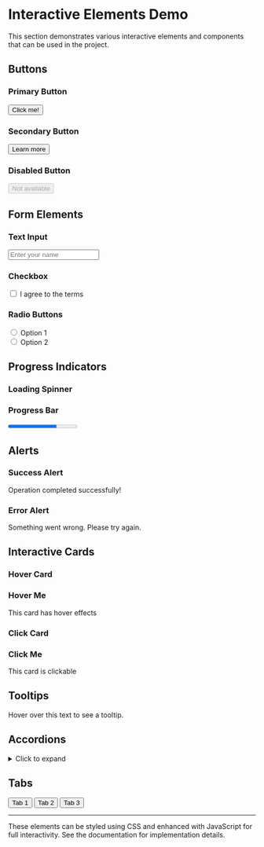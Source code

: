 # Interactive Elements Demo

This section demonstrates various interactive elements and components that can be used in the project.

## Buttons

### Primary Button
<button class="primary">Click me!</button>

### Secondary Button  
<button class="secondary">Learn more</button>

### Disabled Button
<button disabled>Not available</button>

## Form Elements

### Text Input
<input type="text" placeholder="Enter your name">

### Checkbox
<input type="checkbox" id="terms"> 
<label for="terms">I agree to the terms</label>

### Radio Buttons
<input type="radio" name="choice" id="opt1">
<label for="opt1">Option 1</label>
<br>
<input type="radio" name="choice" id="opt2">
<label for="opt2">Option 2</label>

## Progress Indicators

### Loading Spinner
<div class="spinner"></div>

### Progress Bar
<progress value="70" max="100"></progress>

## Alerts

### Success Alert
<div class="alert success">
  Operation completed successfully!
</div>

### Error Alert  
<div class="alert error">
  Something went wrong. Please try again.
</div>

## Interactive Cards

### Hover Card
<div class="card hover">
  <h3>Hover Me</h3>
  <p>This card has hover effects</p>
</div>

### Click Card
<div class="card clickable">
  <h3>Click Me</h3>
  <p>This card is clickable</p>
</div>

## Tooltips

Hover over <span class="tooltip" data-tip="This is a tooltip!">this text</span> to see a tooltip.

## Accordions

<details>
  <summary>Click to expand</summary>
  <p>This is expandable content that can be toggled.</p>
</details>

## Tabs

<div class="tabs">
  <button class="tab active">Tab 1</button>
  <button class="tab">Tab 2</button>
  <button class="tab">Tab 3</button>
</div>

---

These elements can be styled using CSS and enhanced with JavaScript for full interactivity. See the documentation for implementation details.
